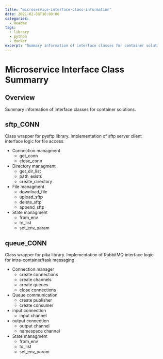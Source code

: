 ```yaml
---
title: "microservice-interface-class-information"
date: 2021-02-08T10:00:00
categories:
  - Readme
tags:
  - library
  - python
  - docker
excerpt: "Summary information of interface classes for container solutions"
---
```

# Microservice Interface Class Summarry
## Overview
Summary information of interface classes for container solutions.

## sftp_CONN
Class wrapper for pysftp library. Implementation of sftp server client interface logic for file access.

- Connection managment
  - get_conn
  - close_conn
- Directory managment
  - get_dir_list
  - path_exists
  - create_directory
- File managment
  - download_file
  - upload_sftp
  - delete_sftp
  - append_sftp
- State managment
  - from_env
  - to_list
  - set_env_param

## queue_CONN
Class wrapper for pika library. Implementation of RabbitMQ interface logic for intra-container/task messaging.
- Connection manager
  - create connections
  - create channels
  - create queues
  - close connections
- Queue communication
  - create publisher
  - create consumer
- input connection
  - input channel
- output connection
  - output channel
  - namespace channel
- State managment
  - from_env
  - to_list
  - set_env_param
